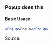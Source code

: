 ### Popup does this

#### Basic Usage

```jsx
<Popup>Popup</Popup>
```

Source:

```js { "file": "./Popup.js" }
```

